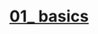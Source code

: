 # [01_ basics](https://colab.research.google.com/drive/1TW7Lhc0KO-Aygcf-SkKTM33ed8XJCrvk#scrollTo=RylUL_ZtOXp5)


